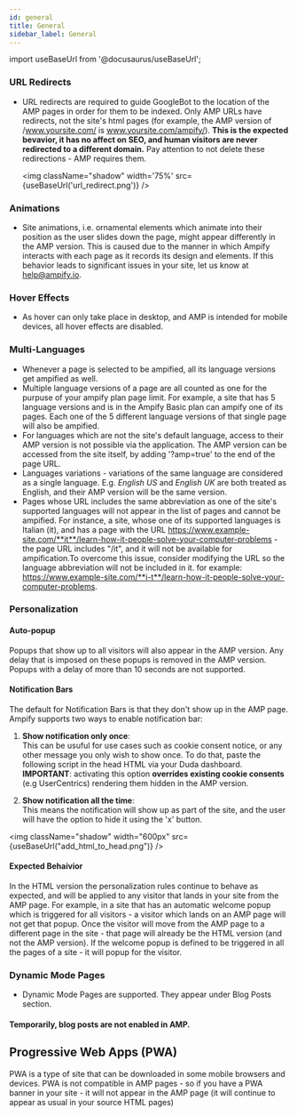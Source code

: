 ```yaml
---
id: general
title: General
sidebar_label: General
---
```

import useBaseUrl from '@docusaurus/useBaseUrl'; 

### URL Redirects
* URL redirects are required to guide GoogleBot to the location of the AMP pages in order for them to be indexed. Only AMP URLs have redirects, not the site's html pages (for example, the AMP version of /www.yoursite.com/ is www.yoursite.com/ampify/). __This is the expected bevavior, it has no affect on SEO, and human visitors are never redirected to a different domain.__ Pay attention to not delete these redirections - AMP requires them.

    <img className="shadow" width='75%' src={useBaseUrl('url_redirect.png')} />

### Animations
* Site animations, i.e. ornamental elements which animate into their position as the user slides down the page, might appear differently in the AMP version. This is caused due to the manner in which Ampify interacts with each page as it records its design and elements. If this behavior leads to significant issues in your site, let us know at help@ampify.io.
### Hover Effects
* As hover can only take place in desktop, and AMP is intended for mobile devices, all hover effects are disabled.
### Multi-Languages
* Whenever a page is selected to be ampified, all its language versions get ampified as well. 
* Multiple language versions of a page are all counted as one for the purpuse of your ampify plan page limit. For example, a site that has 5 language versions and is in the Ampify Basic plan can ampify one of its pages. Each one of the 5 different language versions of that single page will also be ampified.
* For languages which are not the site's default language, access to their AMP version is not possible via the application. The AMP version can be accessed from the site itself, by adding '?amp=true' to the end of the page URL.
* Languages variations - variations of the same language are considered as a single language. E.g. *English US* and *English UK* are both treated as English, and their AMP version will be the same version.
* Pages whose URL includes the same abbreviation as one of the site's supported languages will not appear in the list of pages and cannot be ampified. For instance, a site, whose one of its supported languages is Italian (it), and has a page with the URL https://www.example-site.com/**it**/learn-how-it-people-solve-your-computer-problems - the page URL includes "/it", and it will not be available for ampification.To overcome this issue, consider modifying the URL so the language abbreviation will not be included in it. for example: https://www.example-site.com/**i-t**/learn-how-it-people-solve-your-computer-problems.
### Personalization
#### Auto-popup 
Popups that show up to all visitors will also appear in the AMP version. Any delay that is imposed on these popups is removed in the AMP version. Popups with a delay of more than 10 seconds are not supported. 
#### Notification Bars
The default for Notification Bars is that they don't show up in the AMP page.  
Ampify supports two ways to enable notification bar:
1. __Show notification only once__:  
This can be usuful for use cases such as cookie consent notice, or any other message you only wish to show once. To do that, paste the following script in the head HTML via your Duda dashboard. __IMPORTANT__: activating this option __overrides existing cookie consents__ (e.g UserCentrics) rendering them hidden in the AMP version.
   
    <script> var amp_keep_notifications_only_once = true </script>
    
2. __Show notification all the time__:  
This means the notification will show up as part of the site, and the user will have the option to hide it using the 'x' button.

    <script> var amp_keep_notifications = true </script>  
<img className="shadow" width="600px" src={useBaseUrl("add_html_to_head.png")} />


#### Expected Behaivior 
In the HTML version the personalization rules continue to behave as expected, and will be applied to any visitor that lands in your site from the AMP page. For example, in a site that has an automatic welcome popup which is triggered for all visitors - a visitor which lands on an AMP page will not get that popup. Once the visitor will move from the AMP page to a different page in the site - that page will already be the HTML version (and not the AMP version). If the welcome popup is defined to be triggered in all the pages of a site - it will popup for the visitor.
### Dynamic Mode Pages
* Dynamic Mode Pages are supported. They appear under Blog Posts section.
#### Temporarily, blog posts are not enabled in AMP.

## Progressive Web Apps (PWA)
PWA is a type of site that can be downloaded in some mobile browsers and devices. PWA is not compatible in AMP pages - so if you have a PWA banner in your site - it will not appear in the AMP page (it will continue to appear as usual in your source HTML pages)

